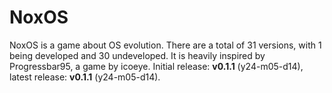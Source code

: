 # NoxOS

NoxOS is a game about OS evolution. There are a total of 31 versions, with 1 being developed and 30 undeveloped. It is heavily inspired by Progressbar95, a game by icoeye. Initial release: **v0.1.1** (y24-m05-d14), latest release: **v0.1.1** (y24-m05-d14).
